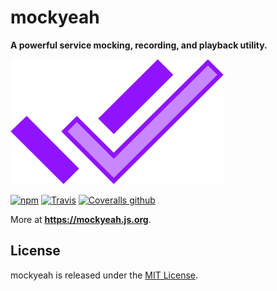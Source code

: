# mockyeah

**A powerful service mocking, recording, and playback utility.**

<img src="packages/mockyeah-docs/book/images/logo/mockyeah-600.png" height="200" />

[![npm](https://img.shields.io/npm/v/mockyeah.svg)](https://www.npmjs.com/package/mockyeah)
[![Travis](https://img.shields.io/travis/mockyeah/mockyeah.svg)](https://travis-ci.org/mockyeah/mockyeah)
[![Coveralls github](https://img.shields.io/coveralls/github/mockyeah/mockyeah.svg)](https://coveralls.io/github/mockyeah/mockyeah)

More at **https://mockyeah.js.org**.

## License

mockyeah is released under the [MIT License](https://opensource.org/licenses/MIT).
